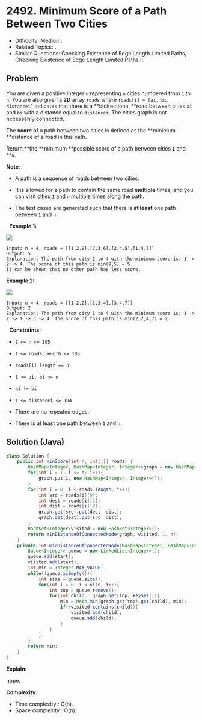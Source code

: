 # 2492. Minimum Score of a Path Between Two Cities

- Difficulty: Medium.
- Related Topics: .
- Similar Questions: Checking Existence of Edge Length Limited Paths, Checking Existence of Edge Length Limited Paths II.

## Problem

You are given a positive integer ```n``` representing ```n``` cities numbered from ```1``` to ```n```. You are also given a **2D** array ```roads``` where ```roads[i] = [ai, bi, distancei]``` indicates that there is a **bidirectional **road between cities ```ai``` and ```bi``` with a distance equal to ```distancei```. The cities graph is not necessarily connected.

The **score** of a path between two cities is defined as the **minimum **distance of a road in this path.

Return **the **minimum **possible score of a path between cities **```1```** and **```n```.

**Note**:


	
- A path is a sequence of roads between two cities.
	
- It is allowed for a path to contain the same road **multiple** times, and you can visit cities ```1``` and ```n``` multiple times along the path.
	
- The test cases are generated such that there is **at least** one path between ```1``` and ```n```.


 
**Example 1:**

![](https://assets.leetcode.com/uploads/2022/10/12/graph11.png)

```
Input: n = 4, roads = [[1,2,9],[2,3,6],[2,4,5],[1,4,7]]
Output: 5
Explanation: The path from city 1 to 4 with the minimum score is: 1 -> 2 -> 4. The score of this path is min(9,5) = 5.
It can be shown that no other path has less score.
```

**Example 2:**

![](https://assets.leetcode.com/uploads/2022/10/12/graph22.png)

```
Input: n = 4, roads = [[1,2,2],[1,3,4],[3,4,7]]
Output: 2
Explanation: The path from city 1 to 4 with the minimum score is: 1 -> 2 -> 1 -> 3 -> 4. The score of this path is min(2,2,4,7) = 2.
```

 
**Constraints:**


	
- ```2 <= n <= 105```
	
- ```1 <= roads.length <= 105```
	
- ```roads[i].length == 3```
	
- ```1 <= ai, bi <= n```
	
- ```ai != bi```
	
- ```1 <= distancei <= 104```
	
- There are no repeated edges.
	
- There is at least one path between ```1``` and ```n```.



## Solution (Java)

```java
class Solution {
    public int minScore(int n, int[][] roads) {
        HashMap<Integer, HashMap<Integer, Integer>>graph = new HashMap<Integer, HashMap<Integer, Integer>>();
        for(int i = 1; i <= n; i++){
            graph.put(i, new HashMap<Integer, Integer>());
        }
        for(int i = 0; i < roads.length; i++){
            int src = roads[i][0];
            int dest = roads[i][1];
            int dist = roads[i][2];
            graph.get(src).put(dest, dist);
            graph.get(dest).put(src, dist);
        }
        HashSet<Integer>visited = new HashSet<Integer>();
        return minDistanceOfConnectedNode(graph, visited, 1, n);
    }
    private int minDistanceOfConnectedNode(HashMap<Integer, HashMap<Integer, Integer>>graph, HashSet<Integer>visited, int start, int end){
        Queue<Integer> queue = new LinkedList<Integer>();
        queue.add(start);
        visited.add(start);
        int min = Integer.MAX_VALUE;
        while(!queue.isEmpty()){
            int size = queue.size();
            for(int i = 0; i < size; i++){
                int top = queue.remove();
                for(int child : graph.get(top).keySet()){
                    min = Math.min(graph.get(top).get(child), min);
                    if(!visited.contains(child)){
                        visited.add(child);
                        queue.add(child);
                    }
                }
            }
        }
        return min;
    }
}
```

**Explain:**

nope.

**Complexity:**

* Time complexity : O(n).
* Space complexity : O(n).
